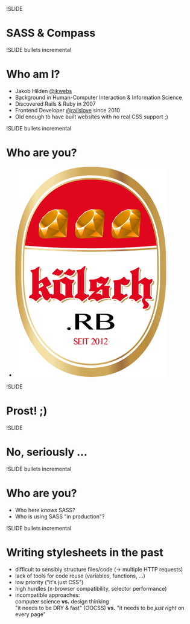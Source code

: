 !SLIDE 
# SASS & Compass #

!SLIDE bullets incremental
# Who am I? #

* Jakob Hilden [@jkwebs](http://twitter.com/jkwebs)
* Background in Human-Computer Interaction & Information Science
* Discovered Rails & Ruby in 2007
* Frontend Developer [@railslove](http://twitter.com/railslove) since 2010
* Old enough to have built websites with no real CSS support ;)


!SLIDE bullets incremental
# Who are you? #
* <img src="koelsch.rb.jpg" style="width: 400px; height: 558px;" />

!SLIDE
# Prost! ;) #

!SLIDE
# No, seriously ... #

!SLIDE bullets incremental
# Who are you? #

* Who here *knows* SASS?
* Who is using SASS "in production"?


!SLIDE bullets incremental
# Writing stylesheets in the past #

* difficult to sensibly structure files/code (-> multiple HTTP requests)
* lack of tools for code reuse (variables, functions, ...)
* low priority ("it's just CSS")
* high hurdles (x-browser compatibility, selector performance)
* incompatible approaches:  
computer science **vs.** design thinking  
"it needs to be DRY & fast" (OOCSS) **vs.** "it needs to be *just right* on every page"
